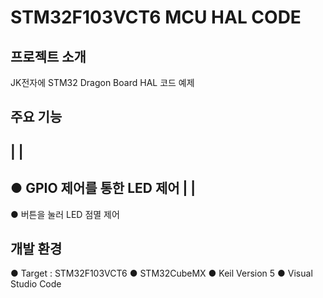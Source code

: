 # STM32F103VCT6 MCU HAL CODE

## 프로젝트 소개
JK전자에 STM32 Dragon Board HAL 코드 예제

## 주요 기능
|
|
------------
● GPIO 제어를 통한 LED 제어
|
|
------------
● 버튼을 눌러 LED 점멸 제어

## 개발 환경
● Target : STM32F103VCT6
● STM32CubeMX
● Keil Version 5
● Visual Studio Code



   

